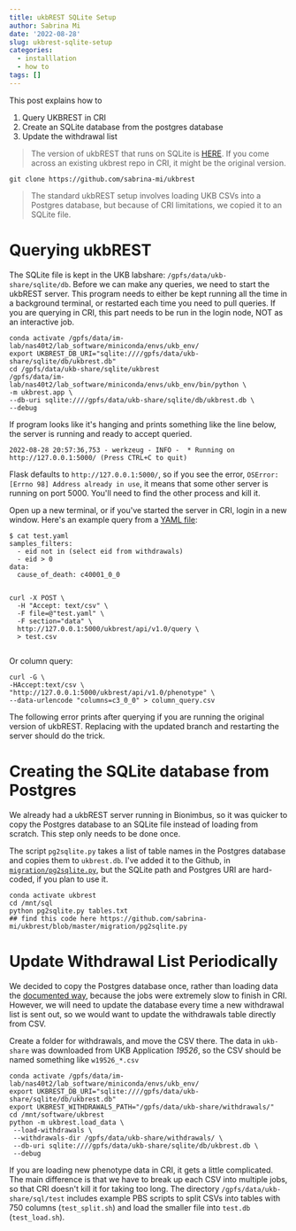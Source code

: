 ```yaml
---
title: ukbREST SQLite Setup
author: Sabrina Mi
date: '2022-08-28'
slug: ukbrest-sqlite-setup
categories:
  - installlation
  - how to
tags: []
---
```


This post explains how to
1. Query UKBREST in CRI
2. Create an SQLite database from the postgres database 
3. Update the withdrawal list

> The version of ukbREST that runs on SQLite is [HERE](https://github.com/sabrina-mi/ukbrest). If you come across an existing ukbrest repo in CRI, it might be the original version.

```
git clone https://github.com/sabrina-mi/ukbrest

```

> The standard ukbREST setup involves loading UKB CSVs into a Postgres database, but because of CRI limitations, we copied it to an SQLite file.

# Querying ukbREST

The SQLite file is kept in the UKB labshare: `/gpfs/data/ukb-share/sqlite/db`. Before we can make any queries, we need to start the ukbREST server. This program needs to either be kept running all the time in a background terminal, or restarted each time you need to pull queries. If you are querying in CRI, this part needs to be run in the login node, NOT as an interactive job.

```
conda activate /gpfs/data/im-lab/nas40t2/lab_software/miniconda/envs/ukb_env/
export UKBREST_DB_URI="sqlite:////gpfs/data/ukb-share/sqlite/db/ukbrest.db"
cd /gpfs/data/ukb-share/sqlite/ukbrest
/gpfs/data/im-lab/nas40t2/lab_software/miniconda/envs/ukb_env/bin/python \
-m ukbrest.app \
--db-uri sqlite:////gpfs/data/ukb-share/sqlite/db/ukbrest.db \
--debug

```

If program looks like it's hanging and prints something like the line below, the server is running and ready to accept queried.

```
2022-08-28 20:57:36,753 - werkzeug - INFO -  * Running on http://127.0.0.1:5000/ (Press CTRL+C to quit)
```

Flask defaults to `http://127.0.0.1:5000/`, so if you see the error, 
`OSError: [Errno 98] Address already in use`, it means that some other server is running on port 5000. You'll need to find the other process and kill it.


Open up a new terminal, or if you've started the server in CRI, login in a new window. Here's an example query from a [YAML file](example/test.yaml):

```
$ cat test.yaml 
samples_filters:
  - eid not in (select eid from withdrawals)
  - eid > 0
data:
  cause_of_death: c40001_0_0
  
```

```
curl -X POST \
  -H "Accept: text/csv" \
  -F file=@"test.yaml" \
  -F section="data" \
  http://127.0.0.1:5000/ukbrest/api/v1.0/query \
  > test.csv
  
```

Or column query:
```
curl -G \
-HAccept:text/csv \
"http://127.0.0.1:5000/ukbrest/api/v1.0/phenotype" \
--data-urlencode "columns=c3_0_0" > column_query.csv

```
The following error prints after querying if you are running the original version of ukbREST. Replacing with the updated branch and restarting the server should do the trick.

# Creating the SQLite database from Postgres 

We already had a ukbREST server running in Bionimbus, so it was quicker to copy the Postgres database to an SQLite file instead of loading from scratch. This step only needs to be done once.

The script `pg2sqlite.py` takes a list of table names in the Postgres database and copies them to `ukbrest.db`. I've added it to the Github, in [`migration/pg2sqlite.py`](https://github.com/sabrina-mi/ukbrest/blob/master/migration/pg2sqlite.py), but the SQLite path and Postgres URI are hard-coded, if you plan to use it.

```
conda activate ukbrest
cd /mnt/sql
python pg2sqlite.py tables.txt
## find this code here https://github.com/sabrina-mi/ukbrest/blob/master/migration/pg2sqlite.py
```

# Update Withdrawal List Periodically

We decided to copy the Postgres database once, rather than loading data the [documented way](https://github.com/hakyimlab/ANL-ukbREST-queries/tree/master/ukbREST_setup), because the jobs were extremely slow to finish in CRI. However, we will need to update the database every time a new withdrawal list is sent out, so we would want to update the withdrawals table directly from CSV.

Create a folder for withdrawals, and move the CSV there. The data in `ukb-share` was downloaded from UKB Application *19526*, so the CSV should be named something like `w19526_*.csv`

```
conda activate /gpfs/data/im-lab/nas40t2/lab_software/miniconda/envs/ukb_env/
export UKBREST_DB_URI="sqlite:////gpfs/data/ukb-share/sqlite/db/ukbrest.db"
export UKBREST_WITHDRAWALS_PATH="/gpfs/data/ukb-share/withdrawals/"
cd /mnt/software/ukbrest
python -m ukbrest.load_data \
 --load-withdrawals \
 --withdrawals-dir /gpfs/data/ukb-share/withdrawals/ \
 --db-uri sqlite:////gpfs/data/ukb-share/sqlite/db/ukbrest.db \
 --debug
 ```
 
If you are loading new phenotype data in CRI, it gets a little complicated. The main difference is that we have to break up each CSV into multiple jobs, so that CRI doesn't kill it for taking too long. The directory `/gpfs/data/ukb-share/sql/test` includes example PBS scripts to split CSVs into tables with 750 columns (`test_split.sh`) and load the smaller file into `test.db` (`test_load.sh`).

